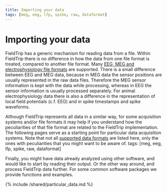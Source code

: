 ```yaml
---
title: Importing your data
tags: [meg, eeg, lfp, spike, raw, dataformat]
---
```


# Importing your data

FieldTrip has a generic mechanism for reading data from a file. Within FieldTrip there is no difference in how the data from one file format is treated, compared to another file format. Many [EEG, MEG and electrophysiology file formats](/faq/dataformat) are supported. There is a small difference between EEG and MEG data, because in MEG data the sensor positions are usually represented in the raw data files. Therefore the MEG sensor information is kept with the data while processing, whereas in EEG the sensor information is usually processed separately. For animal electrophysiology data there is also a difference in the representation of local field potentials (c.f. EEG) and in spike timestamps and spike waveforms.

Although FieldTrip represents all data in a similar way, for some acquisition systems and/or file formats it may help if you understand how the peculiarities of that file format are related to the FieldTrip implementation. The following pages serve as a starting point for particular data acquisition systems. Note that not all [supported data formats](/faq/dataformat) are listed here, only the ones with peculiarities that you might want to be aware of.
tags: [meg, eeg, lfp, spike, raw, dataformat]

Finally, you might have data already analyzed using other software, and would like to start by reading their output. Or the other way around, and process FieldTrip data further. For some common software packages we provide functions and examples.

{% include /shared/particular_data.md %}
